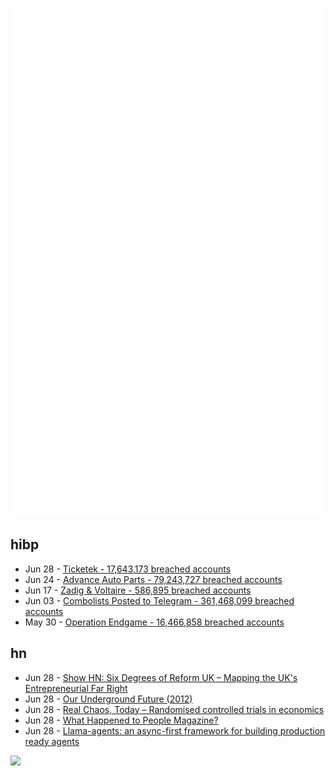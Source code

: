 ![Metrics](https://raw.githubusercontent.com/phixion/phixion/master/metrics.svg)

## hibp

<!--
for https://github.com/phixion/phixion/blob/main/.github/workflows/feeds.yml
-->
<!--START_SECTION:haveibeenpwnd-->
- Jun 28 - [Ticketek - 17,643,173 breached accounts](https://haveibeenpwned.com/PwnedWebsites#Ticketek)
- Jun 24 - [Advance Auto Parts - 79,243,727 breached accounts](https://haveibeenpwned.com/PwnedWebsites#AdvanceAutoParts)
- Jun 17 - [Zadig & Voltaire - 586,895 breached accounts](https://haveibeenpwned.com/PwnedWebsites#ZadigVoltaire)
- Jun 03 - [Combolists Posted to Telegram - 361,468,099 breached accounts](https://haveibeenpwned.com/PwnedWebsites#TelegramCombolists)
- May 30 - [Operation Endgame - 16,466,858 breached accounts](https://haveibeenpwned.com/PwnedWebsites#OperationEndgame)
<!--END_SECTION:haveibeenpwnd-->

## hn

<!--
for https://github.com/phixion/phixion/blob/main/.github/workflows/feeds.yml
-->
<!--START_SECTION:hn-->
- Jun 28 - [Show HN: Six Degrees of Reform UK – Mapping the UK's Entrepreneurial Far Right](https://adu.autonomy.work/posts/2024_06_28_reform/)
- Jun 28 - [Our Underground Future (2012)](https://www.bostonglobe.com/ideas/2012/06/23/underground-space/PvxyWFdXXYhPPlQVVU0a8K/story.html)
- Jun 28 - [Real Chaos, Today – Randomised controlled trials in economics](https://someunpleasant.substack.com/p/real-chaos-today)
- Jun 28 - [What Happened to People Magazine?](https://annehelen.substack.com/p/what-happened-to-people-magazine)
- Jun 28 - [Llama-agents: an async-first framework for building production ready agents](https://github.com/run-llama/llama-agents)
<!--END_SECTION:hn-->

<!--
for https://yhype.me
-->
![](https://hit.yhype.me/github/profile?user_id=13013670)
